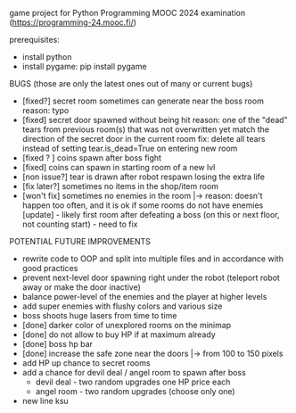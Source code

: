 game project for Python Programming MOOC 2024 examination (https://programming-24.mooc.fi/)

prerequisites:
 - install python
 - install pygame: pip install pygame


BUGS (those are only the latest ones out of many or current bugs)
- [fixed?]      secret room sometimes can generate near the boss room
  reason: typo
- [fixed]       secret door spawned without being hit
  reason: one of the "dead" tears from previous room(s) that was not overwritten yet
  match the direction of the secret door in the current room
  fix:    delete all tears instead of setting tear.is_dead=True on entering new room
- [fixed ? ]    coins spawn after boss fight
- [fixed]       coins can spawn in starting room of a new lvl
- [non issue?]  tear is drawn after robot respawn losing the extra life
- [fix later?]  sometimes no items in the shop/item room
- [won't fix]   sometimes no enemies in the room
  |-> reason: doesn't happen too often, and it is ok if some rooms do not have enemies
  [update] - likely first room after defeating a boss (on this or next floor, not counting start) - need to fix

POTENTIAL FUTURE IMPROVEMENTS

- rewrite code to OOP and split into multiple files and in accordance with good practices
- prevent next-level door spawning right under the robot (teleport robot away or make the door inactive)
- balance power-level of the enemies and the player at higher levels
- add super enemies with flushy colors and various size
- boss shoots huge lasers from time to time
- [done] darker color of unexplored rooms on the minimap
- [done] do not allow to buy HP if at maximum already
- [done] boss hp bar
- [done] increase the safe zone near the doors
  |-> from 100 to 150 pixels
- add HP up chance to secret rooms
- add a chance for devil deal / angel room to spawn after boss
    - devil deal - two random upgrades one HP price each
    - angel room - two random upgrades (choose only one)
- new line ksu
